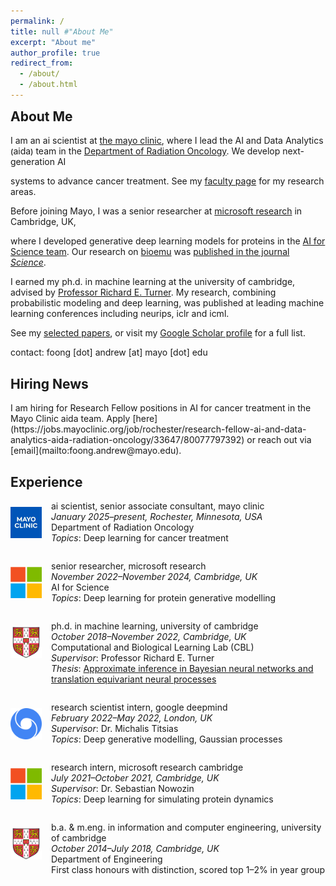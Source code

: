 ```yaml
---
permalink: /
title: null #"About Me"
excerpt: "About me"
author_profile: true
redirect_from:
  - /about/
  - /about.html
---
```


<style>
  .page__title {
    display: none;
  }
</style>

<h2 style = "margin-top: 0em;">About Me</h2>

I am an
<span class="small-caps">ai scientist</span> at <a href="https://www.mayoclinic.org" class="small-caps">the mayo clinic</a>, where I lead the AI and Data Analytics 
<span style="font-size: 85%; font-weight: 500">(</span><span class="small-caps">aida</span><span style="font-size: 85%; font-weight: 500">)</span>
team in the [Department of Radiation Oncology](https://www.mayoclinic.org/departments-centers/radiation-oncology/home/orc-20188588).
We develop next-generation AI
<!-- <span class="small-caps">ai</span> -->
systems to advance cancer treatment.
See my [faculty page](https://www.mayo.edu/research/faculty/foong-andrew-ph-d/bio-20583559) for my research areas.

<!-- Previously, I was a 
<span class="small-caps">senior researcher</span>
at
<a href= "https://www.microsoft.com/en-us/research/lab/microsoft-research-cambridge/" class="small-caps">microsoft research</a> in Cambridge, UK, working on deep learning for protein generative modelling as part of Microsoft's [AI for Science initiative](https://www.microsoft.com/en-us/research/lab/microsoft-research-ai4science/).
 -->
Before joining Mayo, I was a
<span class="small-caps">senior researcher</span>
at
<a href= "https://www.microsoft.com/en-us/research/lab/microsoft-research-cambridge/" class="small-caps">microsoft research</a> in Cambridge,
UK,
<!-- <span class="small-caps">uk</span>, -->
where I developed generative deep learning models for proteins in the [AI for Science team](https://www.microsoft.com/en-us/research/lab/microsoft-research-ai4science/).
Our research on
<a href="https://www.microsoft.com/en-us/research/video/scalable-emulation-of-protein-equilibrium-ensembles-with-bioemu/" class="small-caps">bioemu</a>
was [published in the journal *Science*](https://www.science.org/doi/10.1126/science.adv9817).

I earned my 
<span class="small-caps">ph.d. in machine learning</span>
at the
<span class="small-caps"> university of cambridge</span>, advised by [Professor Richard E. Turner](https://rich-turner-group.github.io).
My research, combining probabilistic modeling and deep learning, was published at leading machine learning conferences including
<span class="small-caps">neurips, iclr</span>
and
<span class="small-caps">icml</span>.

See my [selected papers](./publications.md), or visit my [Google Scholar profile](https://scholar.google.com/citations?user=2UOjgIUAAAAJ&hl=en) for a full list.

<span class="small-caps"> contact</span>:<span class="email"> foong [dot] andrew [at] mayo [dot] edu</span>


<h2>Hiring News</h2>
I am hiring for Research Fellow positions in AI for cancer treatment in the Mayo Clinic
<span class="small-caps">aida</span>
team. Apply [here](https://jobs.mayoclinic.org/job/rochester/research-fellow-ai-and-data-analytics-aida-radiation-oncology/33647/80077797392) or reach out via [email](mailto:foong.andrew@mayo.edu).

<h2>Experience</h2>

<div style="display: flex; align-items: flex-start; margin-bottom: 1em;">
  <img src="../assets/mayo_clinic_logo.jpeg" alt="Mayo Clinic logo"
       style="width: 50px; height: 50px; margin-right: 15px; flex-shrink: 0; vertical-align: top; margin-top: 10px;" />
  <div style="margin-top: 0;">
    <p style="margin-top: 0;">
      <span class="small-caps">ai scientist, senior associate consultant, mayo clinic</span><br/>
      <em>January 2025–present, Rochester, Minnesota, USA</em><br/>
      Department of Radiation Oncology<br/>
      <em>Topics</em>: Deep learning for cancer treatment
    </p>
  </div>
</div>

<div style="display: flex; align-items: flex-start; margin-bottom: 1em;">
  <img src="../assets/msr.jpeg" alt="Microsoft logo"
       style="width: 50px; height: 50px; margin-right: 15px; flex-shrink: 0; vertical-align: top; margin-top: 10px;" />
  <div style="margin-top: 0;">
    <p style="margin-top: 0;">
      <span class="small-caps">senior researcher, microsoft research</span><br/>
      <em>November 2022–November 2024, Cambridge, UK</em><br/>
      AI for Science<br/>
      <em>Topics</em>: Deep learning for protein generative modelling
    </p>
  </div>
</div>

<div style="display: flex; align-items: flex-start; margin-bottom: 1em;">
  <img src="../assets/camlogo.png" alt="University of Cambridge logo"
       style="width: 50px; height: 50px; margin-right: 15px; flex-shrink: 0; vertical-align: top; margin-top: 10px;" />
  <div style="margin-top: 0;">
    <p style="margin-top: 0;">
      <span class="small-caps">ph.d. in machine learning, university of cambridge</span><br/>
      <em>October 2018–November 2022, Cambridge, UK</em><br/>
      Computational and Biological Learning Lab (CBL)<br/>
      <em>Supervisor</em>: Professor Richard E. Turner<br/>
     <em>Thesis</em>: <a href="https://www.repository.cam.ac.uk/items/bb696578-0b93-44da-82e9-4896a1ab9266">Approximate inference in Bayesian neural networks and translation equivariant neural processes</a>
    </p>
  </div>
</div>

<div style="display: flex; align-items: flex-start; margin-bottom: 1em;">
  <img src="../assets/deepmind.png" alt="DeepMind logo"
       style="width: 50px; height: 50px; margin-right: 15px; flex-shrink: 0; vertical-align: top; margin-top: 10px;" />
  <div style="margin-top: 0;">
    <p style="margin-top: 0;">
      <span class="small-caps">research scientist intern, google deepmind</span><br/>
      <em>February 2022–May 2022, London, UK</em><br/>
      <em>Supervisor</em>: Dr. Michalis Titsias<br/>
      <em>Topics</em>: Deep generative modelling, Gaussian processes
    </p>
  </div>
</div>

<div style="display: flex; align-items: flex-start; margin-bottom: 1em;">
  <img src="../assets/msr.jpeg" alt="Microsoft logo"
       style="width: 50px; height: 50px; margin-right: 15px; flex-shrink: 0; vertical-align: top; margin-top: 10px;" />
  <div style="margin-top: 0;">
    <p style="margin-top: 0;">
      <span class="small-caps">research intern, microsoft research cambridge</span><br/>
      <em>July 2021–October 2021, Cambridge, UK</em><br/>
      <em>Supervisor</em>: Dr. Sebastian Nowozin<br/>
      <em>Topics</em>: Deep learning for simulating protein dynamics
    </p>
  </div>
</div>

<div style="display: flex; align-items: flex-start; margin-bottom: 1em;">
  <img src="../assets/camlogo.png" alt="University of Cambridge logo"
       style="width: 50px; height: 50px; margin-right: 15px; flex-shrink: 0; vertical-align: top; margin-top: 10px;" />
  <div style="margin-top: 0;">
    <p style="margin-top: 0;">
      <span class="small-caps">b.a. & m.eng. in information and computer engineering, university of cambridge</span><br/>
      <em>October 2014–July 2018, Cambridge, UK</em><br/>
      Department of Engineering<br/>
      First class honours with distinction, scored top 1–2% in year group
    </p>
  </div>
</div>
